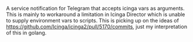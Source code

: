 A service notification for Telegram that accepts icinga vars as arguments. This is mainly to workaround a limitation in Icinga Director which is unable to supply environment vars to scripts. This is picking up on the ideas of https://github.com/Icinga/icinga2/pull/5170/commits, just my interpretation of this in golang.